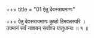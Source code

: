 +++
title = "01 ऐतु देवस्त्रायमाणः"

+++
ऐतु देवस्त्रायमाणः कुष्ठो हिमवतस्परि ।  
तक्मानं सर्वं नाशयन् सर्वाश्च यातुधान्यः ॥ १ ॥
